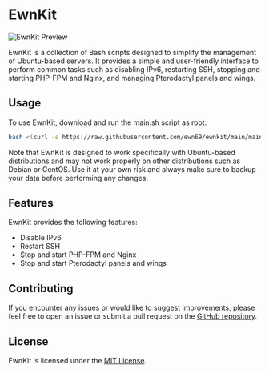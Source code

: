 # EwnKit
![EwnKit Preview](https://cdn.discordapp.com/attachments/1084435048025051178/1102492664772968548/image.png)

EwnKit is a collection of Bash scripts designed to simplify the management of Ubuntu-based servers. It provides a simple and user-friendly interface to perform common tasks such as disabling IPv6, restarting SSH, stopping and starting PHP-FPM and Nginx, and managing Pterodactyl panels and wings.

## Usage

To use EwnKit, download and run the main.sh script as root:

```bash
bash <(curl -s https://raw.githubusercontent.com/ewn69/ewnkit/main/main.sh)
```

Note that EwnKit is designed to work specifically with Ubuntu-based distributions and may not work properly on other distributions such as Debian or CentOS. Use it at your own risk and always make sure to backup your data before performing any changes.

## Features

EwnKit provides the following features:

- Disable IPv6
- Restart SSH
- Stop and start PHP-FPM and Nginx
- Stop and start Pterodactyl panels and wings

## Contributing

If you encounter any issues or would like to suggest improvements, please feel free to open an issue or submit a pull request on the [GitHub repository](https://github.com/ewn69/ewnkit).

## License

EwnKit is licensed under the [MIT License](https://github.com/ewn69/ewnkit/blob/main/LICENSE).
